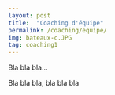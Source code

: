 ```yaml
---
layout: post
title:  "Coaching d'équipe"
permalink: /coaching/equipe/
img: bateaux-c.JPG
tag: coaching1
---
```

Bla bla bla...

Bla bla bla, bla bla bla
